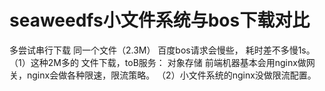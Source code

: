 # seaweedfs小文件系统与bos下载对比

多尝试串行下载 同一个文件（2.3M） 百度bos请求会慢些， 耗时差不多慢1s。
（1）这种2M多的 文件下载，toB服务： 对象存储 前端机器基本会用nginx做网关，nginx会做各种限速，限流策略。
（2）小文件系统的nginx没做限流配置。
